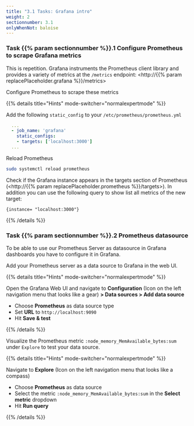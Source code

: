 ```yaml
---
title: "3.1 Tasks: Grafana intro"
weight: 2
sectionnumber: 3.1
onlyWhenNot: baloise
---
```


### Task {{% param sectionnumber %}}.1 Configure Prometheus to scrape Grafana metrics

This is repetition. Grafana instruments the Prometheus client library and provides a variety of metrics at the `/metrics` endpoint: <http://{{% param replacePlaceholder.grafana %}}/metrics>

Configure Prometheus to scrape these metrics

{{% details title="Hints" mode-switcher="normalexpertmode" %}}

Add the following `static_config` to your `/etc/prometheus/prometheus.yml`
```yaml
  ...
  - job_name: 'grafana'
    static_configs:
    - targets: ['localhost:3000']
  ...
```

Reload Prometheus
```bash
sudo systemctl reload prometheus
```

Check if the Grafana instance appears in the targets section of Prometheus (<http://{{% param replacePlaceholder.prometheus %}}/targets>). In addition you can use the following query to show list all metrics of the new target:

```promql
{instance= "localhost:3000"}
```

{{% /details %}}

### Task {{% param sectionnumber %}}.2 Prometheus datasource

To be able to use our Prometheus Server as datasource in Grafana dashboards you have to configure it in Grafana.

Add your Prometheus server as a data source to Grafana in the web UI.

{{% details title="Hints" mode-switcher="normalexpertmode" %}}

Open the Grafana Web UI and navigate to **Configuration** (Icon on the left navigation menu that looks like a gear) **> Data sources > Add data source**

* Choose **Prometheus** as data source type
* Set **URL** to `http://localhost:9090`
* Hit **Save & test**

{{% /details %}}


Visualize the Prometheus metric `:node_memory_MemAvailable_bytes:sum` under `Explore` to test your data source.

{{% details title="Hints" mode-switcher="normalexpertmode" %}}

Navigate to **Explore** (Icon on the left navigation menu that looks like a compass)

* Choose **Prometheus** as data source
* Select the metric `:node_memory_MemAvailable_bytes:sum` in the **Select metric** dropdown
* Hit **Run query**

{{% /details %}}
